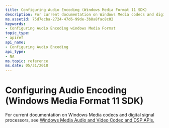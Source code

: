 ```yaml
---
title: Configuring Audio Encoding (Windows Media Format 11 SDK)
description: For current documentation on Windows Media codecs and digital signal processors, see Windows Media Audio and Video Codec and DSP APIs.
ms.assetid: 75d7ecba-2724-47d6-99de-3b8a8fac8c02
keywords:
- Configuring Audio Encoding windows Media Format
topic_type:
- apiref
api_name:
- Configuring Audio Encoding
api_type:
- NA
ms.topic: reference
ms.date: 05/31/2018
---
```


# Configuring Audio Encoding (Windows Media Format 11 SDK)

For current documentation on Windows Media codecs and digital signal processors, see [Windows Media Audio and Video Codec and DSP APIs.](/previous-versions//dd464626(v=vs.85))

 

 
